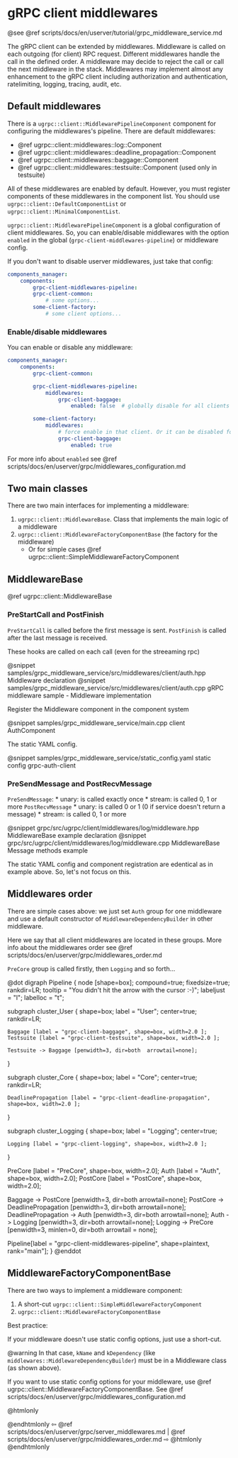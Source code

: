 # gRPC client middlewares

@see @ref scripts/docs/en/userver/tutorial/grpc_middleware_service.md

The gRPC client can be extended by middlewares.
Middleware is called on each outgoing (for client) RPC request.
Different middlewares handle the call in the defined order.
A middleware may decide to reject the call or call the next middleware in the stack.
Middlewares may implement almost any enhancement to the gRPC client including authorization
and authentication, ratelimiting, logging, tracing, audit, etc.

## Default middlewares

There is a `ugrpc::client::MiddlewarePipelineComponent` component for configuring the middlewares's pipeline. 
There are default middlewares:
 - @ref ugrpc::client::middlewares::log::Component
 - @ref ugrpc::client::middlewares::deadline_propagation::Component
 - @ref ugrpc::client::middlewares::baggage::Component
 - @ref ugrpc::client::middlewares::testsuite::Component (used only in testsuite)

All of these middlewares are enabled by default. However, you must register components of these middlewares in the component list.
You should use `ugrpc::client::DefaultComponentList` or `ugrpc::client::MinimalComponentList`.

`ugrpc::client::MiddlewarePipelineComponent` is a global configuration of client middlewares. So, you can enable/disable middlewares with the option `enabled` in the global (`grpc-client-middlewares-pipeline`) or middleware config.

If you don't want to disable userver middlewares, just take that config:

```yaml
components_manager:
    components:
        grpc-client-middlewares-pipeline:
        grpc-client-common:
            # some options...
        some-client-factory:
            # some client options...
```

### Enable/disable middlewares

You can enable or disable any middleware:

```yaml
components_manager:
    components:
        grpc-client-common:

        grpc-client-middlewares-pipeline:
            middlewares:
                grpc-client-baggage:
                    enabled: false  # globally disable for all clients

        some-client-factory:
            middlewares:
                # force enable in that client. Or it can be disabled for special clients
                grpc-client-baggage:
                    enabled: true

```

For more info about `enabled` see @ref scripts/docs/en/userver/grpc/middlewares_configuration.md

## Two main classes

There are two main interfaces for implementing a middleware:
1. `ugrpc::client::MiddlewareBase`. Class that implements the main logic of a middleware
2. `ugrpc::client::MiddlewareFactoryComponentBase` (the factory for the middleware)
    * Or for simple cases @ref ugrpc::client::SimpleMiddlewareFactoryComponent

## MiddlewareBase

@ref ugrpc::client::MiddlewareBase

### PreStartCall and PostFinish

`PreStartCall` is called before the first message is sent.
`PostFinish` is called after the last message is received.

These hooks are called on each call (even for the streeaming rpc)

@snippet samples/grpc_middleware_service/src/middlewares/client/auth.hpp Middleware declaration
@snippet samples/grpc_middleware_service/src/middlewares/client/auth.cpp gRPC middleware sample - Middleware implementation

Register the Middleware component in the component system

@snippet samples/grpc_middleware_service/main.cpp client AuthComponent

The static YAML config.

@snippet samples/grpc_middleware_service/static_config.yaml static config grpc-auth-client

### PreSendMessage and PostRecvMessage

`PreSendMessage`:
    * unary: is called exactly once
    * stream: is called 0, 1 or more
`PostRecvMessage`
    * unary: is called 0 or 1 (0 if service doesn't return a message)
    * stream: is called 0, 1 or more

@snippet grpc/src/ugrpc/client/middlewares/log/middleware.hpp MiddlewareBase example declaration
@snippet grpc/src/ugrpc/client/middlewares/log/middleware.cpp MiddlewareBase Message methods example

The static YAML config and component registration are edentical as in example above. So, let's not focus on this.

## Middlewares order

There are simple cases above: we just set `Auth` group for one middleware and use a default constructor of `MiddlewareDependencyBuilder` in other middleware.

Here we say that all client middlewares are located in these groups.
More info about the middlewares order see @ref scripts/docs/en/userver/grpc/middlewares_order.md

`PreCore` group is called firstly, then `Logging` and so forth...

@dot
digraph Pipeline {
  node [shape=box];
  compound=true;
  fixedsize=true;
  rankdir=LR;
  tooltip = "You didn't hit the arrow with the cursor :-)";
  labeljust = "l";
  labelloc = "t";

  subgraph cluster_User {
    shape=box;
    label = "User";
    center=true;
    rankdir=LR;

    Baggage [label = "grpc-client-baggage", shape=box, width=2.0 ];
    Testsuite [label = "grpc-client-testsuite", shape=box, width=2.0 ];

    Testsuite -> Baggage [penwidth=3, dir=both  arrowtail=none];
  }

  subgraph cluster_Core {
    shape=box;
    label = "Core";
    center=true;
    rankdir=LR;

    DeadlinePropagation [label = "grpc-client-deadline-propagation", shape=box, width=2.0 ];
  }

  subgraph cluster_Logging {
    shape=box;
    label = "Logging";
    center=true;

    Logging [label = "grpc-client-logging", shape=box, width=2.0 ];
  }

  PreCore [label = "PreCore", shape=box, width=2.0];
  Auth [label = "Auth", shape=box, width=2.0];
  PostCore [label = "PostCore", shape=box, width=2.0];


  Baggage -> PostCore [penwidth=3, dir=both  arrowtail=none];
  PostCore -> DeadlinePropagation [penwidth=3, dir=both  arrowtail=none];
  DeadlinePropagation -> Auth [penwidth=3, dir=both  arrowtail=none];
  Auth -> Logging [penwidth=3, dir=both  arrowtail=none];
  Logging -> PreCore [penwidth=3, minlen=0, dir=both arrowtail = none];

  Pipeline[label = "grpc-client-middlewares-pipeline", shape=plaintext, rank="main"];
}
@enddot

## MiddlewareFactoryComponentBase

There are two ways to implement a middleware component:
1. A short-cut `ugrpc::client::SimpleMiddlewareFactoryComponent`
2. `ugrpc::client::MiddlewareFactoryComponentBase`

Best practice:

If your middleware doesn't use static config options, just use a short-cut.

@warning In that case, `kName` and `kDependency` (like `middlewares::MiddlewareDependencyBuilder`) must be in a Middleware class (as shown above).

If you want to use static config options for your middleware, use @ref ugrpc::client::MiddlewareFactoryComponentBase. See @ref scripts/docs/en/userver/grpc/middlewares_configuration.md

@htmlonly <div class="bottom-nav"> @endhtmlonly
⇦ @ref scripts/docs/en/userver/grpc/server_middlewares.md | @ref scripts/docs/en/userver/grpc/middlewares_order.md ⇨
@htmlonly </div> @endhtmlonly
